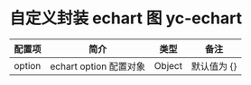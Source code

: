 # 自定义封装 echart 图 yc-echart

| 配置项 | 简介                   | 类型   | 备注        |
| ------ | ---------------------- | ------ | ----------- |
| option | echart option 配置对象 | Object | 默认值为 {} |
